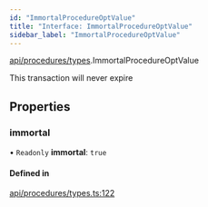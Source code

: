 ```yaml
---
id: "ImmortalProcedureOptValue"
title: "Interface: ImmortalProcedureOptValue"
sidebar_label: "ImmortalProcedureOptValue"
---
```


[api/procedures/types](../../../../../modules/API/Procedures/Types/Types.md).ImmortalProcedureOptValue

This transaction will never expire

## Properties

### immortal

• `Readonly` **immortal**: ``true``

#### Defined in

[api/procedures/types.ts:122](https://github.com/PolymeshAssociation/polymesh-sdk/blob/c8da9dfce/src/api/procedures/types.ts#L122)
